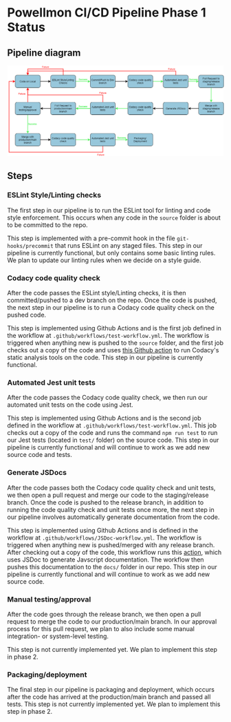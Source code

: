 # Powellmon CI/CD Pipeline Phase 1 Status 
## Pipeline diagram
![Pipeline diagram](pipeline-phase1.drawio.png)

## Steps 
### ESLint Style/Linting checks 
The first step in our pipeline is to run the ESLint tool for linting and code style enforcement. This occurs when any code in the `source` folder is about to be committed to the repo. 

This step is implemented with a pre-commit hook in the file `git-hooks/precommit` that runs ESLint on any staged files. This step in our pipeline is currently functional, but only contains some basic linting rules. We plan to update our linting rules when we decide on a style guide. 

### Codacy code quality check 
After the code passes the ESLint style/Linting checks, it is then committed/pushed to a dev branch on the repo. Once the code is pushed, the next step in our pipeline is to run a Codacy code quality check on the pushed code. 

This step is implemented using Github Actions and is the first job defined in the workflow at `.github/workflows/test-workflow.yml`. The workflow is triggered when anything new is pushed to the `source` folder, and the first job checks out a copy of the code and uses [this Github action](https://github.com/marketplace/actions/codacy-analysis-cli#analysis-with-default-settings) to run Codacy's static analysis tools on the code. This step in our pipeline is currently functional. 

### Automated Jest unit tests
After the code passes the Codacy code quality check, we then run our automated unit tests on the code using Jest. 

This step is implemented using Github Actions and is the second job defined in the workflow at `.github/workflows/test-workflow.yml`. This job checks out a copy of the code and runs the command `npm run test` to run our Jest tests (located in `test/` folder) on the source code. This step in our pipeline is currently functional and will continue to work as we add new source code and tests. 

### Generate JSDocs 
After the code passes both the Codacy code quality check and unit tests, we then open a pull request and merge our code to the staging/release branch. Once the code is pushed to the release branch, in addition to running the code quality check and unit tests once more, the next step in our pipeline involves automatically generate documentation from the code. 

This step is implemented using Github Actions and is defined in the workflow at `.github/workflows/JSDoc-workflow.yml`. The workflow is triggered when anything new is pushed/merged with any release branch. After checking out a copy of the code, this workflow runs this [action](https://github.com/marketplace/actions/jsdoc-action), which uses JSDoc to generate Javscript documentation. The workflow then pushes this documentation to the `docs/` folder in our repo. This step in our pipeline is currently functional and will continue to work as we add new source code. 

### Manual testing/approval
After the code goes through the release branch, we then open a pull request to merge the code to our production/main branch. In our approval process for this pull request, we plan to also include some manual integration- or system-level testing. 

This step is not currently implemented yet. We plan to implement this step in phase 2. 

### Packaging/deployment
The final step in our pipeline is packaging and deployment, which occurs after the code has arrived at the production/main branch and passed all tests. This step is not currently implemented yet. We plan to implement this step in phase 2. 